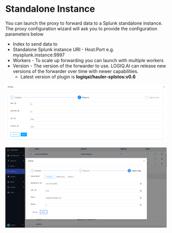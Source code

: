 # Standalone Instance

You can launch the proxy to forward data to a Splunk standalone instance. The proxy configuration wizard will ask you to provide the configuration parameters below

* Index to send data to
* Standalone Splunk instance URI - Host:Port e.g. mysplunk.instance:9997
* Workers - To scale up forwarding you can launch with multiple workers
* Version - The version of the forwarder to use. LOGIQ.AI can release new versions of the forwarder over time with newer capabilities.
  * Latest version of plugin is **logiqai/hauler-splstos:v0.6**

![](<../../.gitbook/assets/image (4) (1).png>)

![Scale out Forwarding cluster for Standlone Splunk setup](<../../.gitbook/assets/Screen Shot 2022-08-01 at 9.21.52 PM.png>)

